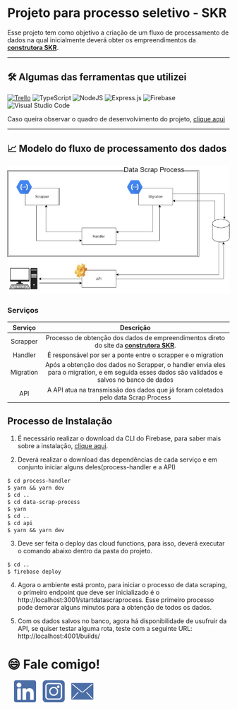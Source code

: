 # Projeto para processo seletivo - SKR 
Esse projeto tem como objetivo a criação de um fluxo de processamento de dados na qual inicialmente deverá obter os empreendimentos da <a href="https://skr.com.br/empreendimentos"><b>construtora SKR</b></a>.


<hr />

## 🛠 Algumas das ferramentas que utilizei 
<a href=''>![Trello](https://img.shields.io/badge/Trello-%23026AA7.svg?style=for-the-badge&logo=Trello&logoColor=white)</a>
![TypeScript](https://img.shields.io/badge/typescript-%23007ACC.svg?style=for-the-badge&logo=typescript&logoColor=white)
![NodeJS](https://img.shields.io/badge/node.js-6DA55F?style=for-the-badge&logo=node.js&logoColor=white)
![Express.js](https://img.shields.io/badge/express.js-%23404d59.svg?style=for-the-badge&logo=express&logoColor=%2361DAFB)
![Firebase](https://img.shields.io/badge/firebase-%23039BE5.svg?style=for-the-badge&logo=firebase)
![Visual Studio Code](https://img.shields.io/badge/Visual%20Studio%20Code-0078d7.svg?style=for-the-badge&logo=visual-studio-code&logoColor=white)


Caso queira observar o quadro de desenvolvimento do projeto, <a href="https://trello.com/b/9nMWFDDq/processo-seletivo-skr">clique aqui</a>
<hr />

## 📈 Modelo do fluxo de processamento dos dados
<p align="center">
    <img src="https://raw.githubusercontent.com/pedrocarrasco82/vaga-backend-skr/main/assets/img/Fluxo%20-%20SKR%20Processo%20Seletivo.jpg" width = 600>
</p>

### Serviços
| Serviço | Descrição |
| :---: | :--------: | 
| Scrapper | Processo de obtenção dos dados de empreendimentos direto do site da <a href="https://skr.com.br/empreendimentos"><b>construtora SKR</b></a>.
| Handler | É responsável por ser a ponte entre o scrapper e o migration| 
| Migration | Após a obtenção dos dados no Scrapper, o handler envia eles para o migration, e em seguida esses dados são validados e salvos no banco de dados|
 | API | A API atua na transmissão dos dados que já foram coletados pelo data Scrap Process|

## Processo de Instalação

1. É necessário realizar o download da CLI do Firebase, para saber mais sobre a instalação, <a href="https://firebase.google.com/docs/cli">clique aqui</a>.

2. Deverá realizar o download das dependências de cada serviço e em conjunto iniciar alguns deles(process-handler e a API)
```console
$ cd process-handler
$ yarn && yarn dev
$ cd ..
$ cd data-scrap-process
$ yarn
$ cd ..
$ cd api
$ yarn && yarn dev
```

3. Deve ser feita o deploy das cloud functions, para isso, deverá executar o comando abaixo dentro da pasta do projeto.
```console
$ cd ..
$ firebase deploy
```

4. Agora o ambiente está pronto, para iniciar o processo de data scraping, o primeiro endpoint que deve ser inicializado é o http://localhost:3001/startdatascraprocess. Esse primeiro processo pode demorar alguns minutos para a obtenção de todos os dados.

5. Com os dados salvos no banco, agora há disponibilidade de usufruir da API, se quiser testar alguma rota, teste com a seguinte URL: http://localhost:4001/builds/

# 😄 Fale comigo!
<p>
    <a href="https://www.linkedin.com/in/pedro--carrasco/">
        <img height="50" align="left" style="margin-left:15px;" src="https://raw.githubusercontent.com/pedrocarrasco82/pedrocarrasco82/main/assets/images/linkedin.png" alt="Pedro's Linkedin"/>
    </a>
    <a href="https://www.instagram.com/pedro_carrasco82/">
        <img height="50" align="left" style="margin-left:15px;" src="https://raw.githubusercontent.com/pedrocarrasco82/pedrocarrasco82/main/assets/images/instagram.png" alt="Pedro's Instagram"/>
    </a>
    <a href="mailto:contatopedrocarrasco@gmail.com">
        <img height="50" align="left" style="margin-left:15px;" src="https://raw.githubusercontent.com/pedrocarrasco82/pedrocarrasco82/main/assets/images/email.png" alt="Pedro's E-mail"/>
    </a>
</p>